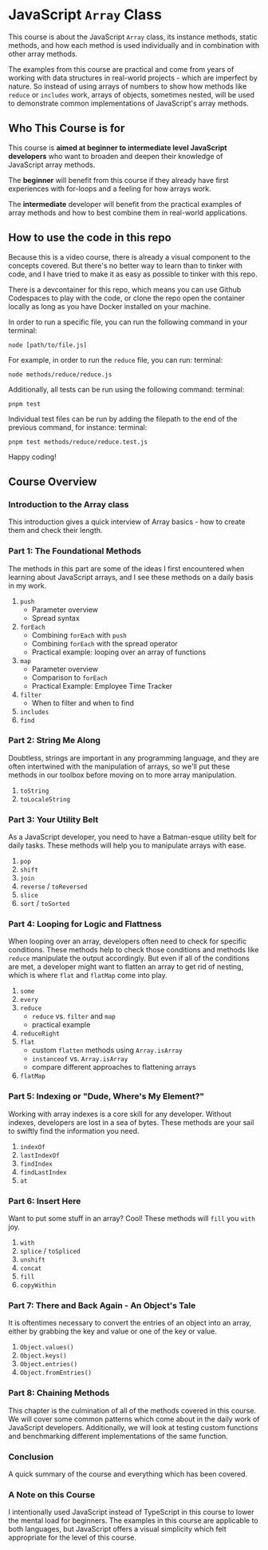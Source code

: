 # JavaScript `Array` Class

This course is about the JavaScript `Array` class, its instance methods, static methods, and how each method is used individually and in combination with other array methods.

The examples from this course are practical and come from years of working with data structures in real-world projects - which are imperfect by nature. So instead of using arrays of numbers to show how methods like `reduce` or `includes` work, arrays of objects, sometimes nested, will be used to demonstrate common implementations of JavaScript's array methods.

## Who This Course is for

This course is **aimed at beginner to intermediate level JavaScript developers** who want to broaden and deepen their knowledge of JavaScript array methods.

The **beginner** will benefit from this course if they already have first experiences with for-loops and a feeling for how arrays work.

The **intermediate** developer will benefit from the practical examples of array methods and how to best combine them in real-world applications.

## How to use the code in this repo

Because this is a video course, there is already a visual component to the concepts covered. But there's no better way to learn than to tinker with code, and I have tried to make it as easy as possible to tinker with this repo.

There is a devcontainer for this repo, which means you can use Github Codespaces to play with the code, or clone the repo open the container locally as long as you have Docker installed on your machine.

In order to run a specific file, you can run the following command in your terminal:

```
node [path/to/file.js]
```

For example, in order to run the `reduce` file, you can run:
terminal:

```
node methods/reduce/reduce.js
```

Additionally, all tests can be run using the following command:
terminal:

```
pnpm test
```

Individual test files can be run by adding the filepath to the end of the previous command, for instance:
terminal:

```
pnpm test methods/reduce/reduce.test.js
```

Happy coding!

## Course Overview

### Introduction to the Array class

This introduction gives a quick interview of Array basics - how to create them and check their length.

### Part 1: The Foundational Methods

The methods in this part are some of the ideas I first encountered when learning about JavaScript arrays, and I see these methods on a daily basis in my work.

1. `push`
    - Parameter overview
    - Spread syntax
2. `forEach`
    - Combining `forEach` with `push`
    - Combining `forEach` with the spread operator
    - Practical example: looping over an array of functions
3. `map`
    - Parameter overview
    - Comparison to `forEach`
    - Practical Example: Employee Time Tracker
4. `filter`
    - When to filter and when to find
5. `includes`
6. `find`

### Part 2: String Me Along

Doubtless, strings are important in any programming language, and they are often intertwined with the manipulation of arrays, so we'll put these methods in our toolbox before moving on to more array manipulation.

1. `toString`
2. `toLocaleString`

### Part 3: Your Utility Belt

As a JavaScript developer, you need to have a Batman-esque utility belt for daily tasks. These methods will help you to manipulate arrays with ease.

1. `pop`
2. `shift`
2. `join`
3. `reverse` / `toReversed`
4. `slice`
5. `sort` / `toSorted`

### Part 4: Looping for Logic and Flattness

When looping over an array, developers often need to check for specific conditions. These methods help to check those conditions and methods like `reduce` manipulate the output accordingly. But even if all of the conditions are met, a developer might want to flatten an array to get rid of nesting, which is where `flat` and `flatMap` come into play.

1. `some`
2. `every`
3. `reduce`
    - `reduce` vs. `filter` and `map`
    - practical example
4. `reduceRight`
5. `flat`
    - custom `flatten` methods using `Array.isArray`
    - `instanceof` vs. `Array.isArray`
    - compare different approaches to flattening arrays
6. `flatMap`

### Part 5: Indexing or "Dude, Where's My Element?"

Working with array indexes is a core skill for any developer. Without indexes, developers are lost in a sea of bytes. These methods are your sail to swiftly find the information you need.

1. `indexOf`
2. `lastIndexOf`
3. `findIndex`
4. `findLastIndex`
5. `at`

### Part 6: Insert Here

Want to put some stuff in an array? Cool! These methods will `fill` you `with` joy.

1. `with`
2. `splice` / `toSpliced`
3. `unshift`
4. `concat`
5. `fill`
6. `copyWithin`

### Part 7: There and Back Again - An Object's Tale

It is oftentimes necessary to convert the entries of an object into an array, either by grabbing the key and value or one of the key or value.

1. `Object.values()`
2. `Object.keys()`
3. `Object.entries()`
4. `Object.fromEntries()`

### Part 8: Chaining Methods

This chapter is the culmination of all of the methods covered in this course. We will cover some common patterns which come about in the daily work of JavaScript developers. Additionally, we will look at testing custom functions and benchmarking different implementations of the same function.

### Conclusion

A quick summary of the course and everything which has been covered.

### A Note on this Course

I intentionally used JavaScript instead of TypeScript in this course to lower the mental load for beginners. The examples in this course are applicable to both languages, but JavaScript offers a visual simplicity which felt appropriate for the level of this course.
